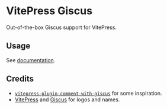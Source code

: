 # VitePress Giscus

Out-of-the-box Giscus support for VitePress.

## Usage

See [documentation](https://vuepress-giscus.by-ts.top/).

## Credits

- [`vitepress-plugin-comment-with-giscus`](https://github.com/T-miracle/vitepress-plugin-comment-with-giscus) for some inspiration.
- [VitePress](https://vitepress.dev/) and [Giscus](https://giscus.app/) for logos and names.
